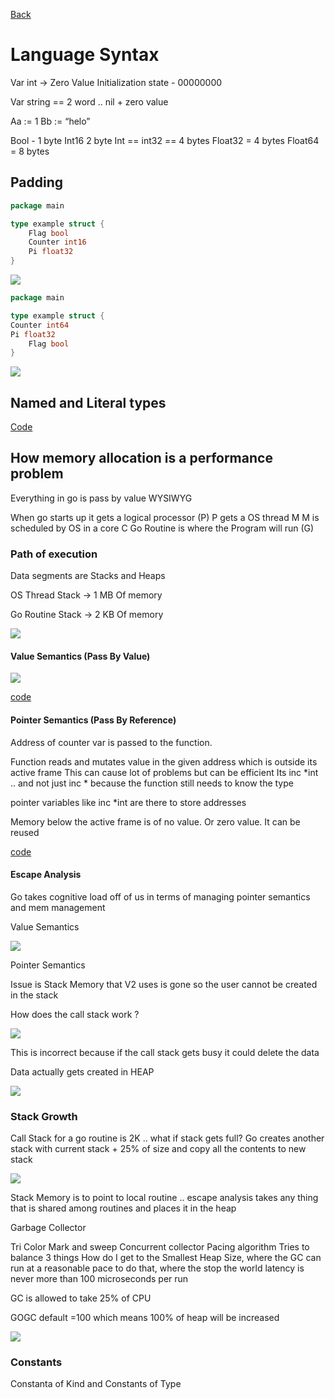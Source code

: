 [Back](notes.md)

# Language Syntax

Var int -> Zero Value Initialization state - 00000000

Var string == 2 word .. nil + zero value

Aa := 1
Bb := “helo”

Bool - 1 byte
Int16 2 byte
Int  == int32 == 4 bytes
Float32 = 4 bytes 
Float64 = 8 bytes


## Padding 

```go
package main

type example struct {
	Flag bool
	Counter int16
	Pi float32
}
```

![](img/padding_1.jpg)

```go
package main

type example struct {
Counter int64
Pi float32
	Flag bool
}
```

![](img/padding_2.jpg)

## Named and Literal types

[Code](../conversion.go)

## How memory allocation is a performance problem

Everything in go is pass by value WYSIWYG

When go starts up it gets a logical processor (P)
P gets a OS thread M
M is scheduled by OS in a core C
Go Routine is where the Program will run (G) 



### Path of execution

Data segments are Stacks and Heaps

OS Thread Stack -> 1 MB Of memory

Go Routine Stack ->  2 KB Of memory 

![](img/path_of_exec.jpeg)

#### Value Semantics (Pass By Value)



![](img/call_stack_value.jpg)

[code](../passbyvalue.go)

#### Pointer Semantics (Pass By Reference)

Address of counter var is passed to the function.

Function reads and mutates value in the given address which is outside its active frame
This can cause lot of problems but can be efficient
Its inc *int .. and not just inc * because the function still needs to know the type


pointer variables like  inc *int  are there to store addresses 

Memory below the active frame is of no value. Or zero value. It can be reused

[code](../passbypointers.go)

#### Escape Analysis

Go takes cognitive load off of us in terms of managing pointer semantics and mem management

Value Semantics 

![](img/escape_analysis_value_semantics.jpg)

Pointer Semantics 

Issue is  Stack Memory that V2 uses is gone so the user cannot be created in the stack

How does the call stack work ?

![](img/escape_analysis_pointer_semantics_1.jpg)

This is incorrect because if the call stack gets busy it could delete the data

Data actually gets created in HEAP

![](img/escape_analysis_pointer_semantics_2.jpg)

### Stack Growth

Call Stack for a go routine is 2K .. what if stack gets full?
Go creates another stack with current stack + 25% of size and copy all the contents to new stack

![](img/stack_growth.jpg)

Stack Memory is to point to local routine .. escape analysis takes any thing that is shared among routines and places it in the heap 

Garbage Collector

Tri Color Mark and sweep Concurrent collector
Pacing algorithm 
Tries to balance 3 things
How do I get to the Smallest Heap Size, where the GC can run at a reasonable pace to do that, where the stop the world latency is never more than 100 microseconds per run

GC is allowed to take 25% of CPU 

GOGC default =100 which means 100% of heap will be increased 

![](img/tri_color_garbage_collector.jpg)

### Constants

Constanta of Kind and Constants of Type











